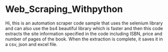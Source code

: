 # Web_Scraping_Withpython
Hi, this is an automation scraper code sample that uses the selenium library and can also use the bs4 beautiful library which is faster and then this code extracts the site information specified in the code 
including ISBN, price and number of pages of the book. When the extraction is complete, it saves it in a csv, json and excel file.
